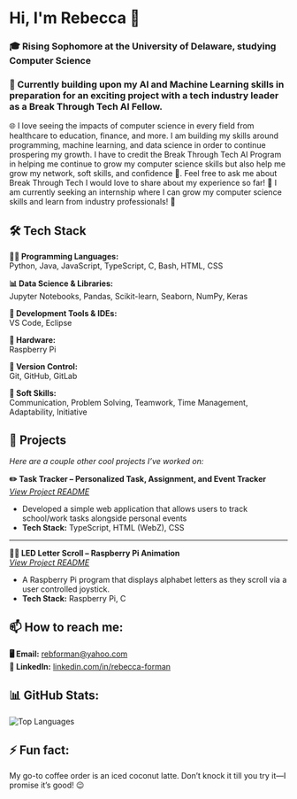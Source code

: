# Hi, I'm Rebecca 👋

### 🎓 Rising Sophomore at the University of Delaware, studying Computer Science
### 🔭 Currently building upon my AI and Machine Learning skills in preparation for an exciting project with a tech industry leader as a Break Through Tech AI Fellow.

🌐 I love seeing the impacts of computer science in every field from healthcare to education, finance, and more. I am building my skills around programming, machine learning, and data science in order to continue prospering my growth. I have to credit the Break Through Tech AI Program in helping me continue to grow my computer science skills but also help me grow my network, soft skills, and confidence 💪. Feel free to ask me about Break Through Tech I would love to share about my experience so far! 💬 I am currently seeking an internship where I can grow my computer science skills and learn from industry professionals! 🤝


## 🛠️ Tech Stack

**👨‍💻 Programming Languages:**  
Python, Java, JavaScript, TypeScript, C, Bash, HTML, CSS

**📊 Data Science & Libraries:**  
Jupyter Notebooks, Pandas, Scikit-learn, Seaborn, NumPy, Keras

**🧰 Development Tools & IDEs:**  
VS Code, Eclipse

**🔧 Hardware:**  
Raspberry Pi

**🔁 Version Control:**  
Git, GitHub, GitLab

**🚀 Soft Skills:**  
 Communication, Problem Solving, Teamwork, Time Management, Adaptability, Initiative

 
 ## 🧠 Projects

*Here are a couple other cool projects I’ve worked on:*

**✏️ Task Tracker – Personalized Task, Assignment, and Event Tracker**  
*[View Project README](https://github.com/rebecca-17/TaskTracker/blob/main/README.md)*  
- Developed a simple web application that allows users to track school/work tasks alongside personal events  
- **Tech Stack:** TypeScript, HTML (WebZ), CSS  

---

**🍓🥧 LED Letter Scroll – Raspberry Pi Animation**  
*[View Project README](https://github.com/rebecca-17/LED-Letter-Scroll/blob/main/README.md)*  
- A Raspberry Pi program that displays alphabet letters as they scroll via a user controlled joystick. 
- **Tech Stack:** Raspberry Pi, C

## 📫 How to reach me:
**🖥️ Email:** rebforman@yahoo.com  
**👥 LinkedIn:** [linkedin.com/in/rebecca-forman](https://www.linkedin.com/in/rebecca-forman-52621b301/) 

## 📊 GitHub Stats: 
<!--![Your GitHub Stats](https://github-readme-stats.vercel.app/api?username=rebecca-17&show_icons=true&theme=radical)-->
![Top Languages](https://github-readme-stats.vercel.app/api/top-langs/?username=rebecca-17&layout=compact&theme=radical)

## ⚡ Fun fact:
My go-to coffee order is an iced coconut latte. Don’t knock it till you try it—I promise it’s good! 😉


<!--
**rebecca-17/rebecca-17** is a ✨ _special_ ✨ repository because its `README.md` (this file) appears on your GitHub profile.

Here are some ideas to get you started:

- 🔭 I’m currently working on ...
- 🌱 I’m currently learning ...
- 👯 I’m looking to collaborate on ...
- 🤔 I’m looking for help with ...
- 💬 Ask me about ...
- 📫 How to reach me: ...
- 😄 Pronouns: ...
- ⚡ Fun fact: ...
-->
